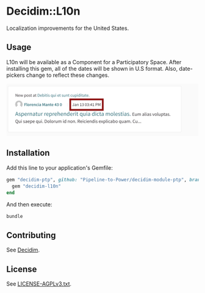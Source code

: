 # Decidim::L10n

Localization improvements for the United States.

## Usage

L10n will be available as a Component for a Participatory
Space.
After installing this gem, all of the dates will be shown in U.S format. Also, date-pickers change to reflect these changes.

![U.S format dates](date_change.png)


## Installation

Add this line to your application's Gemfile:

```ruby
gem "decidim-ptp", github: "Pipeline-to-Power/decidim-module-ptp", branch: "release/0.26-stable" do
  gem "decidim-l10n"
end
```

And then execute:

```bash
bundle
```

## Contributing

See [Decidim](https://github.com/decidim/decidim).

## License

See [LICENSE-AGPLv3.txt](../LICENSE-AGPLv3.txt).
